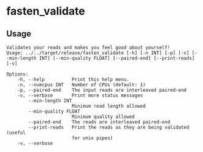 # fasten_validate

## Usage


    Validates your reads and makes you feel good about yourself!
    Usage: ../../target/release/fasten_validate [-h] [-n INT] [-p] [-v] [--min-length INT] [--min-quality FLOAT] [--paired-end] [--print-reads] [-v]
    
    Options:
        -h, --help          Print this help menu.
        -n, --numcpus INT   Number of CPUs (default: 1)
        -p, --paired-end    The input reads are interleaved paired-end
        -v, --verbose       Print more status messages
            --min-length INT
                            Minimum read length allowed
            --min-quality FLOAT
                            Minimum quality allowed
            --paired-end    The reads are interleaved paired-end
            --print-reads   Print the reads as they are being validated (useful
                            for unix pipes)
        -v, --verbose       
    
